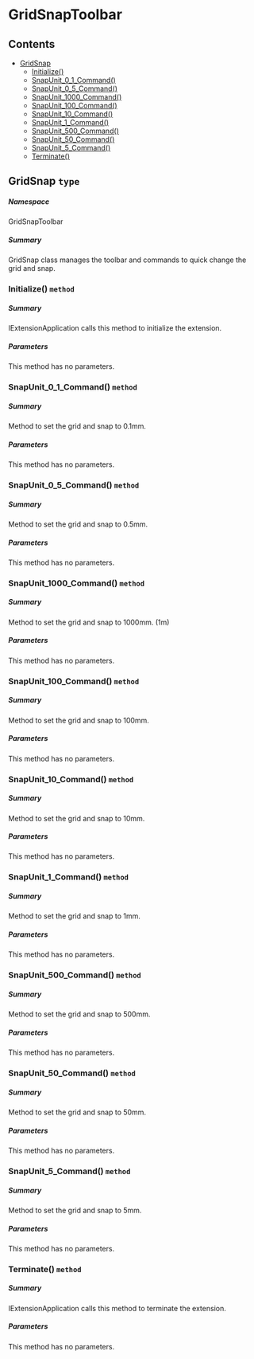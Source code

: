 <a name='assembly'></a>
# GridSnapToolbar

## Contents

- [GridSnap](#T-GridSnapToolbar-GridSnap 'GridSnapToolbar.GridSnap')
  - [Initialize()](#M-GridSnapToolbar-GridSnap-Initialize 'GridSnapToolbar.GridSnap.Initialize')
  - [SnapUnit_0_1_Command()](#M-GridSnapToolbar-GridSnap-SnapUnit_0_1_Command 'GridSnapToolbar.GridSnap.SnapUnit_0_1_Command')
  - [SnapUnit_0_5_Command()](#M-GridSnapToolbar-GridSnap-SnapUnit_0_5_Command 'GridSnapToolbar.GridSnap.SnapUnit_0_5_Command')
  - [SnapUnit_1000_Command()](#M-GridSnapToolbar-GridSnap-SnapUnit_1000_Command 'GridSnapToolbar.GridSnap.SnapUnit_1000_Command')
  - [SnapUnit_100_Command()](#M-GridSnapToolbar-GridSnap-SnapUnit_100_Command 'GridSnapToolbar.GridSnap.SnapUnit_100_Command')
  - [SnapUnit_10_Command()](#M-GridSnapToolbar-GridSnap-SnapUnit_10_Command 'GridSnapToolbar.GridSnap.SnapUnit_10_Command')
  - [SnapUnit_1_Command()](#M-GridSnapToolbar-GridSnap-SnapUnit_1_Command 'GridSnapToolbar.GridSnap.SnapUnit_1_Command')
  - [SnapUnit_500_Command()](#M-GridSnapToolbar-GridSnap-SnapUnit_500_Command 'GridSnapToolbar.GridSnap.SnapUnit_500_Command')
  - [SnapUnit_50_Command()](#M-GridSnapToolbar-GridSnap-SnapUnit_50_Command 'GridSnapToolbar.GridSnap.SnapUnit_50_Command')
  - [SnapUnit_5_Command()](#M-GridSnapToolbar-GridSnap-SnapUnit_5_Command 'GridSnapToolbar.GridSnap.SnapUnit_5_Command')
  - [Terminate()](#M-GridSnapToolbar-GridSnap-Terminate 'GridSnapToolbar.GridSnap.Terminate')

<a name='T-GridSnapToolbar-GridSnap'></a>
## GridSnap `type`

##### Namespace

GridSnapToolbar

##### Summary

GridSnap class manages the toolbar and commands to quick change the grid and snap.

<a name='M-GridSnapToolbar-GridSnap-Initialize'></a>
### Initialize() `method`

##### Summary

IExtensionApplication calls this method to initialize the extension.

##### Parameters

This method has no parameters.

<a name='M-GridSnapToolbar-GridSnap-SnapUnit_0_1_Command'></a>
### SnapUnit_0_1_Command() `method`

##### Summary

Method to set the grid and snap to 0.1mm.

##### Parameters

This method has no parameters.

<a name='M-GridSnapToolbar-GridSnap-SnapUnit_0_5_Command'></a>
### SnapUnit_0_5_Command() `method`

##### Summary

Method to set the grid and snap to 0.5mm.

##### Parameters

This method has no parameters.

<a name='M-GridSnapToolbar-GridSnap-SnapUnit_1000_Command'></a>
### SnapUnit_1000_Command() `method`

##### Summary

Method to set the grid and snap to 1000mm. (1m)

##### Parameters

This method has no parameters.

<a name='M-GridSnapToolbar-GridSnap-SnapUnit_100_Command'></a>
### SnapUnit_100_Command() `method`

##### Summary

Method to set the grid and snap to 100mm.

##### Parameters

This method has no parameters.

<a name='M-GridSnapToolbar-GridSnap-SnapUnit_10_Command'></a>
### SnapUnit_10_Command() `method`

##### Summary

Method to set the grid and snap to 10mm.

##### Parameters

This method has no parameters.

<a name='M-GridSnapToolbar-GridSnap-SnapUnit_1_Command'></a>
### SnapUnit_1_Command() `method`

##### Summary

Method to set the grid and snap to 1mm.

##### Parameters

This method has no parameters.

<a name='M-GridSnapToolbar-GridSnap-SnapUnit_500_Command'></a>
### SnapUnit_500_Command() `method`

##### Summary

Method to set the grid and snap to 500mm.

##### Parameters

This method has no parameters.

<a name='M-GridSnapToolbar-GridSnap-SnapUnit_50_Command'></a>
### SnapUnit_50_Command() `method`

##### Summary

Method to set the grid and snap to 50mm.

##### Parameters

This method has no parameters.

<a name='M-GridSnapToolbar-GridSnap-SnapUnit_5_Command'></a>
### SnapUnit_5_Command() `method`

##### Summary

Method to set the grid and snap to 5mm.

##### Parameters

This method has no parameters.

<a name='M-GridSnapToolbar-GridSnap-Terminate'></a>
### Terminate() `method`

##### Summary

IExtensionApplication calls this method to terminate the extension.

##### Parameters

This method has no parameters.
